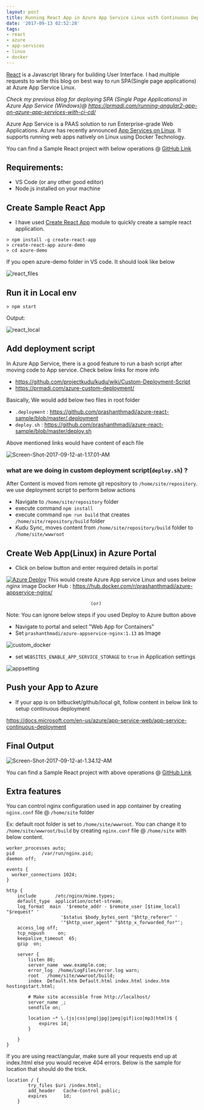 ```yaml
---
layout: post
title: Running React App in Azure App Service Linux with Continuous Deployment
date: '2017-09-13 02:52:28'
tags:
- react
- azure
- app-services
- linux
- docker
---
```


[React](https://facebook.github.io/react/) is a Javascript library for building User Interface. I had multiple requests to write this blog on best way to run SPA(Single page applications) at Azure App Service Linux.

_Check my previous blog for deploying SPA (Single Page Applications) in Azure App Service (Windows)@ https://prmadi.com/running-angular2-app-on-azure-app-services-with-ci-cd/_

Azure App Service is a PAAS solution to run Enterprise-grade Web Applications. Azure has recently announced [App Services on Linux](https://docs.microsoft.com/en-us/azure/app-service-web/app-service-linux-intro). It supports running web apps natively on Linux using Docker Technology.

You can find a Sample React project with below operations @ [GitHub Link](https://github.com/prashanthmadi/azure-react-sample)

## Requirements:
- VS Code (or any other good editor)
- Node.js installed on your machine

## Create Sample React App
- I have used [Create React App](https://github.com/facebookincubator/create-react-app#getting-started) module to quickly create a sample react application.
```
> npm install -g create-react-app
> create-react-app azure-demo
> cd azure-demo
```

If you open azure-demo folder in VS code. It should look like below

![react_files](/content/images/2017/09/react_files.PNG)

## Run it in Local env
```
> npm start
```
Output:

![react_local](/content/images/2017/09/react_local.PNG)

## Add deployment script
In Azure App Service, there is a good feature to run a bash script after moving code to App service. Check below links for more info
- https://github.com/projectkudu/kudu/wiki/Custom-Deployment-Script
- https://prmadi.com/azure-custom-deployment/

Basically, We would add below two files in root folder

- `.deployment` : https://github.com/prashanthmadi/azure-react-sample/blob/master/.deployment
- `deploy.sh` : https://github.com/prashanthmadi/azure-react-sample/blob/master/deploy.sh

Above mentioned links would have content of each file

![Screen-Shot-2017-09-12-at-1.17.01-AM](/content/images/2017/09/Screen-Shot-2017-09-12-at-1.17.01-AM.png)

### what are we doing in custom deployment script(`deploy.sh`) ?
After Content is moved from remote git repository to `/home/site/repository`. we use deployment script to perform below actions
- Navigate to `/home/site/repository` folder
- execute command `npm install`
- execute command `npm run build` that creates `/home/site/repository/build` folder
- Kudu Sync, moves content from `/home/site/repository/build` folder to `/home/site/wwwroot`

## Create Web App(Linux) in Azure Portal 
- Click on below button and enter required details in portal

[![Azure Deploy](http://azuredeploy.net/deploybutton.png)](https://portal.azure.com/#create/Microsoft.Template/uri/https%3A%2F%2Fraw.githubusercontent.com%2Fprashanthmadi%2Fazure-appservice-nginx%2Fmaster%2Ftemplate.json) 
This would create Azure App service Linux and uses below nginx image
Docker Hub : https://hub.docker.com/r/prashanthmadi/azure-appservice-nginx/

                                   (or)

Note: You can ignore below steps if you used Deploy to Azure button above

- Navigate to portal and select "Web App for Containers"
- Set `prashanthmadi/azure-appservice-nginx:1.13` as Image

![custom_docker](/content/images/2017/09/custom_docker.PNG)

- set `WEBSITES_ENABLE_APP_SERVICE_STORAGE` to `true` in Application settings

![appsetting](/content/images/2017/09/appsetting.PNG)

## Push your App to Azure
- If your app is on bitbucket/github/local git, follow content in below link to setup continuous deployment

https://docs.microsoft.com/en-us/azure/app-service-web/app-service-continuous-deployment

## Final Output

![Screen-Shot-2017-09-12-at-1.34.12-AM](/content/images/2017/09/Screen-Shot-2017-09-12-at-1.34.12-AM.png)

You can find a Sample React project with above operations @ [GitHub Link](https://github.com/prashanthmadi/azure-react-sample)

## Extra features
You can control nginx configuration used in app container by creating  `nginx.conf` file @ `/home/site` folder

Ex: default root folder is set to `/home/site/wwwroot`. You can change it to `/home/site/wwwroot/build` by creating `nginx.conf` file @ `/home/site` with below content.

```
worker_processes auto;
pid          /var/run/nginx.pid;
daemon off;

events {
  worker_connections 1024;
}

http {
    include       /etc/nginx/mime.types;
    default_type  application/octet-stream;
    log_format  main  '$remote_addr - $remote_user [$time_local] "$request" '
                    '$status $body_bytes_sent "$http_referer" '
                    '"$http_user_agent" "$http_x_forwarded_for"';
    access_log off;
    tcp_nopush     on;
    keepalive_timeout  65;
    gzip  on;

    server {
        listen 80;
        server_name  www.example.com;
        error_log  /home/LogFiles/error.log warn;
        root   /home/site/wwwroot/build;
        index  Default.htm Default.html index.html index.htm hostingstart.html;

        # Make site accessible from http://localhost/
        server_name _;
        sendfile on;

        location ~* \.(js|css|png|jpg|jpeg|gif|ico|mp3|html)$ {
            expires 1d;
        }

    }
}

```

If you are using react/angular, make sure all your requests end up at index.html else you would receive 404 errors. Below is the sample for location that should do the trick.

```
location / {
        try_files $uri /index.html;
        add_header   Cache-Control public;
        expires      1d;
    }
```